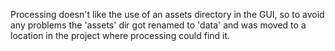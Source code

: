 Processing doesn't like the use of an assets directory in the GUI, so to avoid any problems the 'assets' dir got renamed to 'data' and was moved to a location in the project where processing could find it.